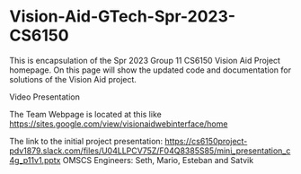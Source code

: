 # Vision-Aid-GTech-Spr-2023-CS6150

This is encapsulation of the Spr 2023 Group 11 CS6150 Vision Aid Project homepage. On this page will show the updated code and documentation for solutions
of the Vision Aid project.

Video Presentation

The Team Webpage is located at this like https://sites.google.com/view/visionaidwebinterface/home



The link to the initial project presentation: https://cs6150project-pdv1879.slack.com/files/U04LLPCV75Z/F04Q8385S85/mini_presentation_c4g_p11v1.pptx
OMSCS Engineers: Seth, Mario, Esteban and Satvik

